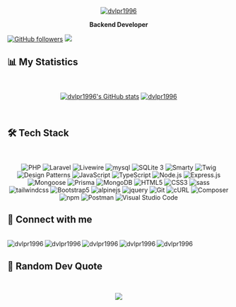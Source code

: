 <div align="center">

[![dvlpr1996](https://readme-typing-svg.herokuapp.com?color=%231A86CA&size=22&center=true&vCenter=true&lines=Welcome+To+My+Github+Profile)](https://git.io/typing-svg)
</div>

<div align="center">
	
**Backend Developer**

</div>

<div>
	
[![GitHub followers](https://img.shields.io/github/followers/dvlpr1996?label=Follow&style=social)](https://github.com/dvlpr1996)
[![](https://visitcount.itsvg.in/api?id=dvlpr1996&icon=0&color=11)](https://visitcount.itsvg.in)
</div>

## 📊 My Statistics
<br>

<div align="center">

 [![dvlpr1996's GitHub stats](https://github-readme-stats.vercel.app/api?username=dvlpr1996&show_icons=true&theme=vue-dark&include_all_commits=true&count_private=true&line_height=40)](https://github.com/dvlpr1996/dvlpr1996)  [![dvlpr1996](https://github-readme-stats.vercel.app/api/top-langs/?username=dvlpr1996&theme=vue-dark&include_all_commits=true&line_height=35)](https://github.com/dvlpr1996/dvlpr1996)
</div>

<br>

## 🛠 Tech Stack
<br>

<div align="center">

<!-- 
![PHP](https://img.shields.io/badge/-PHP-777BB4?style=for-the-badge&logo=php&logoColor=fff)
![Laravel](https://img.shields.io/badge/-Laravel-FF2D20?style=for-the-badge&logo=Laravel&logoColor=fff)
![Livewire](https://img.shields.io/static/v1?style=for-the-badge&message=Livewire&color=4E56A6&logo=Livewire&logoColor=FFFFFF&label=)
![mysql](https://img.shields.io/badge/-mysql-4479A1?style=for-the-badge&logo=mysql&logoColor=000)
![SQLite 3](https://img.shields.io/badge/-SQLite%203-003B57?style=for-the-badge&logo=sqlite&logoColor=white)
![Smarty](https://img.shields.io/badge/-Smarty-FFBF00?style=for-the-badge&logo=smarty&logoColor=white&logo=Smarty&logoColor=white)
![Twig](https://img.shields.io/badge/-Twig-BACF29?style=for-the-badge&logo=twig&logoColor=white)
![Design Patterns](https://img.shields.io/badge/-Design%20Patterns-007ACC?style=for-the-badge&logo=design-patterns&logoColor=fff)
![JavaScript](https://img.shields.io/badge/-JavaScript-F7DF1E?style=for-the-badge&logo=javascript&logoColor=000)
![TypeScript](https://img.shields.io/badge/-TypeScript-3178C6?style=for-the-badge&logo=typescript&logoColor=fff) 
![Node.js](https://img.shields.io/badge/-Node.js-339933?style=for-the-badge&logo=nodedotjs&logoColor=fff) 
![Express.js](https://img.shields.io/badge/-Express.js-000000?style=for-the-badge&logo=express&logoColor=fff)
![Mongoose](https://img.shields.io/badge/-Mongoose-4D8DD4?style=for-the-badge&logo=mongodb&logoColor=white)
![Prisma](https://img.shields.io/badge/-Prisma-CA4245?style=for-the-badge&logo=prisma&logoColor=white)

![Inertia.js](https://img.shields.io/badge/-Inertia.js-4D8DD4?style=for-the-badge&logo=inertia&logoColor=white)
![React](https://img.shields.io/badge/-React-61DAFB?style=for-the-badge&logo=react&logoColor=fff)
![React Router](https://img.shields.io/badge/-React%20Router-CA4245?style=for-the-badge&logo=react-router&logoColor=fff)
![Redux](https://img.shields.io/badge/-Redux-764ABC?style=for-the-badge&logo=redux&logoColor=fff) 
![Next.js](https://img.shields.io/badge/-Next.js-000000?style=for-the-badge&logo=nextdotjs&logoColor=fff) 
![MongoDB](https://img.shields.io/badge/-MongoDB-47A248?style=for-the-badge&logo=mongodb&logoColor=fff)
![Material-UI](https://img.shields.io/badge/-Material--UI-0081CB?style=for-the-badge&logo=material-ui&logoColor=fff)

![HTML5](https://img.shields.io/badge/-HTML5-E34F26?style=for-the-badge&logo=HTML5&logoColor=fff)
![CSS3](https://img.shields.io/badge/-CSS3-1572B6?style=for-the-badge&logo=CSS3&logoColor=fff)
![sass](https://img.shields.io/badge/-sass-c69?style=for-the-badge&logo=sass&logoColor=fff)
![tailwindcss](https://img.shields.io/badge/-tailwind%20css-06B6D4?style=for-the-badge&logo=tailwindcss&logoColor=fff)
![Bootstrap5](https://img.shields.io/badge/-Bootstrap%205-7952B3?style=for-the-badge&logo=Bootstrap&logoColor=fff)
![alpinejs](https://img.shields.io/badge/-alpine.js-2D323E?style=for-the-badge&logo=alpine.js&logoColor=fff)
![cURL](https://img.shields.io/badge/-CURL-007396?style=for-the-badge&logo=CURL&logoColor=white)
![Git](https://img.shields.io/badge/-Git-F05032?style=for-the-badge&logo=Git&logoColor=fff)
![jquery](https://img.shields.io/badge/-jquery-0769AD?style=for-the-badge&logo=jquery&logoColor=fff)
-->

![PHP](https://img.shields.io/badge/-PHP-777BB4?style=flat&logo=php&logoColor=fff)
![Laravel](https://img.shields.io/badge/-Laravel-FF2D20?style=flat&logo=Laravel&logoColor=fff)
![Livewire](https://img.shields.io/static/v1?style=flat&message=Livewire&color=4E56A6&logo=Livewire&logoColor=FFFFFF&label=)
![mysql](https://img.shields.io/badge/-mysql-4479A1?style=flat&logo=mysql&logoColor=000)
![SQLite 3](https://img.shields.io/badge/-SQLite%203-003B57?style=flat&logo=sqlite&logoColor=white)
![Smarty](https://img.shields.io/badge/-Smarty-FFBF00?style=flat&logo=smarty&logoColor=white&logo=Smarty&logoColor=white)
![Twig](https://img.shields.io/badge/-Twig-BACF29?style=flat&logo=twig&logoColor=white)
![Design Patterns](https://img.shields.io/badge/-Design%20Patterns-007ACC?style=flat&logo=design-patterns&logoColor=fff)
![JavaScript](https://img.shields.io/badge/-JavaScript-F7DF1E?style=flat&logo=javascript&logoColor=000)
![TypeScript](https://img.shields.io/badge/-TypeScript-3178C6?style=flat&logo=typescript&logoColor=fff) 
![Node.js](https://img.shields.io/badge/-Node.js-339933?style=flat&logo=nodedotjs&logoColor=fff) 
![Express.js](https://img.shields.io/badge/-Express.js-000000?style=flat&logo=express&logoColor=fff)
![Mongoose](https://img.shields.io/badge/-Mongoose-4D8DD4?style=flat&logo=mongodb&logoColor=white)
![Prisma](https://img.shields.io/badge/-Prisma-2D3748?style=flat&logo=prisma&logoColor=white)
![MongoDB](https://img.shields.io/badge/-MongoDB-47A248?style=flat&logo=mongodb&logoColor=fff)
![HTML5](https://img.shields.io/badge/-HTML5-E34F26?style=flat&logo=HTML5&logoColor=fff)
![CSS3](https://img.shields.io/badge/-CSS3-1572B6?style=flat&logo=CSS3&logoColor=fff)
![sass](https://img.shields.io/badge/-sass-c69?style=flat&logo=sass&logoColor=fff)
![tailwindcss](https://img.shields.io/badge/-tailwind%20css-06B6D4?style=flat&logo=tailwindcss&logoColor=fff)
![Bootstrap5](https://img.shields.io/badge/-Bootstrap%205-7952B3?style=flat&logo=Bootstrap&logoColor=fff)
![alpinejs](https://img.shields.io/badge/-alpine.js-2D323E?style=flat&logo=alpine.js&logoColor=fff)
![jquery](https://img.shields.io/badge/-jquery-0769AD?style=flat&logo=jquery&logoColor=fff)
![Git](https://img.shields.io/badge/-Git-F05032?style=flat&logo=Git&logoColor=fff)
![cURL](https://img.shields.io/badge/-CURL-007396?style=flat&logo=CURL&logoColor=white)
![Composer](https://img.shields.io/badge/-Composer-885630?style=flat&logo=composer&logoColor=fff)
![npm](https://img.shields.io/badge/-npm-CB3837?style=flat&logo=npm&logoColor=fff)
![Postman](https://img.shields.io/badge/-Postman-FF6C37?style=flat&logo=postman&logoColor=fff)
![Visual Studio Code](https://img.shields.io/badge/-Visual%20Studio%20Code-007ACC?style=flat&logo=visual-studio-code&logoColor=white)


<!-- 
![Inertia.js](https://img.shields.io/badge/-Inertia.js-4D8DD4?style=flat&logo=inertia&logoColor=white)
![React](https://img.shields.io/badge/-React-61DAFB?style=flat&logo=react&logoColor=fff)
![React Router](https://img.shields.io/badge/-React%20Router-CA4245?style=flat&logo=react-router&logoColor=fff)
![Redux](https://img.shields.io/badge/-Redux-764ABC?style=flat&logo=redux&logoColor=fff) 
![Next.js](https://img.shields.io/badge/-Next.js-000000?style=flat&logo=nextdotjs&logoColor=fff) 
![Material-UI](https://img.shields.io/badge/-Material--UI-0081CB?style=flat&logo=material-ui&logoColor=fff)
-->

</div>


## 📠 Connect with me

<br>

<div align="center">
		  
   <a href="https://instagram.com/nima_jahanbakhshian" title="dvlpr1996's instagram">
    <img align="left" alt="dvlpr1996" src="https://img.shields.io/badge/Instagram-E4405F?style=for-the-badge&logo=instagram&logoColor=white">
  </a>
  <a href="https://www.linkedin.com/in/nima-jahan-bakhshian" title="dvlpr1996's linkedin">
    <img align="left" alt="dvlpr1996" src="https://img.shields.io/badge/LinkedIn-0077B5?style=for-the-badge&logo=linkedin&logoColor=white">
  </a>
  <a href="https://t.me/nima96_j" title="dvlpr1996's Telegram">
    <img align="left" alt="dvlpr1996" src="https://img.shields.io/badge/Telegram-2CA5E0?style=for-the-badge&logo=telegram&logoColor=white">
  </a>
  <a href="mailto:nimajahanbakhshian@gmail.com" title="dvlpr1996's Gmail">
    <img align="left" alt="dvlpr1996" src="https://img.shields.io/badge/Gmail-D14836?style=for-the-badge&logo=gmail&logoColor=white">
  </a>
  <a href="https://leetcode.com/u/dvlpr1996/" title="leetcode">
    <img align="left" alt="dvlpr1996" src="https://img.shields.io/badge/LeetCode-000000?style=for-the-badge&logo=LeetCode&logoColor=#d16c06">
  </a>
</div>

<br>

## 📝 Random Dev Quote

<br>

<div align="center">
	
![](https://quotes-github-readme.vercel.app/api?type=horizontal&theme=tokyonight)
</div>
